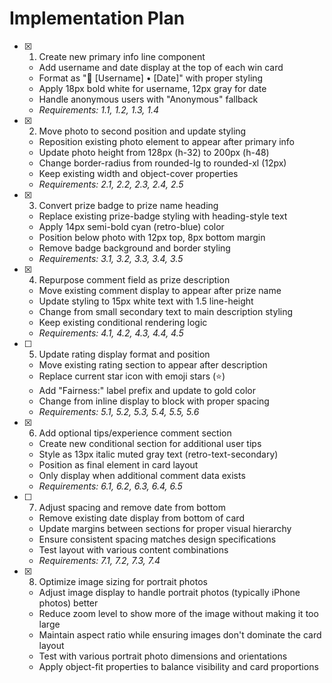 # Implementation Plan

- [x] 1. Create new primary info line component
  - Add username and date display at the top of each win card
  - Format as "👤 [Username] • [Date]" with proper styling
  - Apply 18px bold white for username, 12px gray for date
  - Handle anonymous users with "Anonymous" fallback
  - _Requirements: 1.1, 1.2, 1.3, 1.4_

- [x] 2. Move photo to second position and update styling
  - Reposition existing photo element to appear after primary info
  - Update photo height from 128px (h-32) to 200px (h-48)
  - Change border-radius from rounded-lg to rounded-xl (12px)
  - Keep existing width and object-cover properties
  - _Requirements: 2.1, 2.2, 2.3, 2.4, 2.5_

- [x] 3. Convert prize badge to prize name heading
  - Replace existing prize-badge styling with heading-style text
  - Apply 14px semi-bold cyan (retro-blue) color
  - Position below photo with 12px top, 8px bottom margin
  - Remove badge background and border styling
  - _Requirements: 3.1, 3.2, 3.3, 3.4, 3.5_

- [x] 4. Repurpose comment field as prize description
  - Move existing comment display to appear after prize name
  - Update styling to 15px white text with 1.5 line-height
  - Change from small secondary text to main description styling
  - Keep existing conditional rendering logic
  - _Requirements: 4.1, 4.2, 4.3, 4.4, 4.5_

- [ ] 5. Update rating display format and position
  - Move existing rating section to appear after description
  - Replace current star icon with emoji stars (⭐)
  - Add "Fairness:" label prefix and update to gold color
  - Change from inline display to block with proper spacing
  - _Requirements: 5.1, 5.2, 5.3, 5.4, 5.5, 5.6_

- [x] 6. Add optional tips/experience comment section
  - Create new conditional section for additional user tips
  - Style as 13px italic muted gray text (retro-text-secondary)
  - Position as final element in card layout
  - Only display when additional comment data exists
  - _Requirements: 6.1, 6.2, 6.3, 6.4, 6.5_

- [ ] 7. Adjust spacing and remove date from bottom
  - Remove existing date display from bottom of card
  - Update margins between sections for proper visual hierarchy
  - Ensure consistent spacing matches design specifications
  - Test layout with various content combinations
  - _Requirements: 7.1, 7.2, 7.3, 7.4_

- [x] 8. Optimize image sizing for portrait photos
  - Adjust image display to handle portrait photos (typically iPhone photos) better
  - Reduce zoom level to show more of the image without making it too large
  - Maintain aspect ratio while ensuring images don't dominate the card layout
  - Test with various portrait photo dimensions and orientations
  - Apply object-fit properties to balance visibility and card proportions